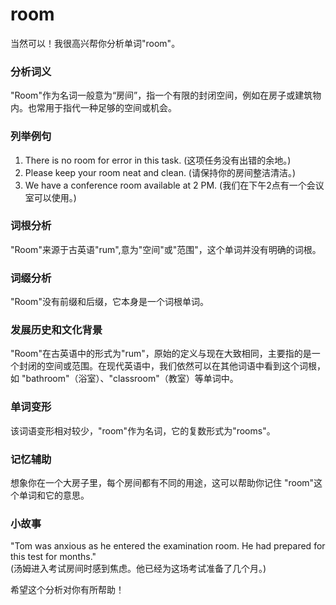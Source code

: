 # room

当然可以！我很高兴帮你分析单词"room"。

  

### 分析词义

  

"Room"作为名词一般意为“房间”，指一个有限的封闭空间，例如在房子或建筑物内。也常用于指代一种足够的空间或机会。

  

### 列举例句

  

1.  There is no room for error in this task. (这项任务没有出错的余地。)
2.  Please keep your room neat and clean. (请保持你的房间整洁清洁。)
3.  We have a conference room available at 2 PM. (我们在下午2点有一个会议室可以使用。)

  

### 词根分析

  

"Room"来源于古英语"rum",意为"空间"或"范围"，这个单词并没有明确的词根。

  

### 词缀分析

  

"Room"没有前缀和后缀，它本身是一个词根单词。

  

### 发展历史和文化背景

  

"Room"在古英语中的形式为"rum"，原始的定义与现在大致相同，主要指的是一个封闭的空间或范围。在现代英语中，我们依然可以在其他词语中看到这个词根，如 "bathroom"（浴室）、"classroom"（教室）等单词中。

  

### 单词变形

  

该词语变形相对较少，"room"作为名词，它的复数形式为"rooms"。

  

### 记忆辅助

  

想象你在一个大房子里，每个房间都有不同的用途，这可以帮助你记住 "room"这个单词和它的意思。

  

### 小故事

  

"Tom was anxious as he entered the examination room. He had prepared for this test for months."  
(汤姆进入考试房间时感到焦虑。他已经为这场考试准备了几个月。)

  

希望这个分析对你有所帮助！
